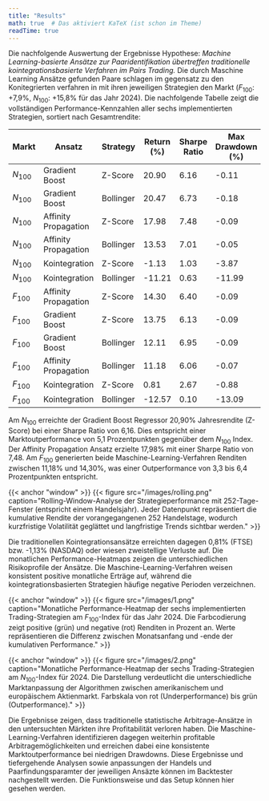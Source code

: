 ```yaml
---
title: "Results"
math: true  # Das aktiviert KaTeX (ist schon im Theme)
readTime: true
---
```



Die nachfolgende Auswertung der Ergebnisse Hypothese: *Machine Learning-basierte Ansätze zur Paaridentifikation übertreffen traditionelle kointegrationsbasierte Verfahren im Pairs Trading.* Die durch Maschine Learning Ansätze gefunden Paare schlagen im gegensatz zu den Konitegrierten verfahren in mit ihren jeweiligen Strategien den Markt ($F_{100}$: +7,9%, $N_{100}$: +15,8% für das Jahr 2024). Die nachfolgende Tabelle zeigt die vollständigen Performance-Kennzahlen aller sechs implementierten Strategien, sortiert nach Gesamtrendite:

| Markt | Ansatz | Strategy | Return (%) | Sharpe Ratio | Max Drawdown (%) |
|-------|--------|----------|------------|--------------|------------------|
| $N_{100}$ | Gradient Boost | Z-Score | 20.90 | 6.16 | -0.11 |
| $N_{100}$ | Gradient Boost | Bollinger | 20.47 | 6.73 | -0.18 |
| $N_{100}$ | Affinity Propagation | Z-Score | 17.98 | 7.48 | -0.09 |
| $N_{100}$ | Affinity Propagation | Bollinger | 13.53 | 7.01 | -0.05 |
| $N_{100}$ | Kointegration | Z-Score | -1.13 | 1.03 | -3.87 |
| $N_{100}$ | Kointegration | Bollinger | -11.21 | 0.63 | -11.99 |
| $F_{100}$ | Affinity Propagation | Z-Score | 14.30 | 6.40 | -0.09 |
| $F_{100}$ | Gradient Boost | Z-Score | 13.75 | 6.13 | -0.09 |
| $F_{100}$ | Gradient Boost | Bollinger | 12.11 | 6.95 | -0.09 |
| $F_{100}$ | Affinity Propagation | Bollinger | 11.18 | 6.06 | -0.07 |
| $F_{100}$ | Kointegration | Z-Score | 0.81 | 2.67 | -0.88 |
| $F_{100}$ | Kointegration | Bollinger | -12.57 | 0.10 | -13.09 |

Am $N_{100}$ erreichte der Gradient Boost Regressor 20,90% Jahresrendite (Z-Score) bei einer Sharpe Ratio von 6,16. Dies entspricht einer Marktoutperformance von 5,1 Prozentpunkten gegenüber dem $N_{100}$ Index. Der Affinity Propagation Ansatz erzielte 17,98% mit einer Sharpe Ratio von 7,48. Am $F_{100}$ generierten beide Maschine-Learning-Verfahren Renditen zwischen 11,18% und 14,30%, was einer Outperformance von 3,3 bis 6,4 Prozentpunkten entspricht. 

{{< anchor "window" >}}
{{< figure src="/images/rolling.png" 
           caption="Rolling-Window-Analyse der Strategieperformance mit 252-Tage-Fenster (entspricht einem Handelsjahr). Jeder Datenpunkt repräsentiert die kumulative Rendite der vorangegangenen 252 Handelstage, wodurch kurzfristige Volatilität geglättet und langfristige Trends sichtbar werden."
          >}}

Die traditionellen Kointegrationsansätze erreichten dagegen 0,81% (FTSE) bzw. -1,13% (NASDAQ) oder wiesen zweistellige Verluste auf. Die monatlichen Performance-Heatmaps zeigen die unterschiedlichen Risikoprofile der Ansätze. Die Maschine-Learning-Verfahren weisen konsistent positive monatliche Erträge auf, während die kointegrationsbasierten Strategien häufige negative Perioden verzeichnen.

{{< anchor "window" >}}
{{< figure src="/images/1.png" 
           caption="Monatliche Performance-Heatmap der sechs implementierten Trading-Strategien am $F_{100}$-Index für das Jahr 2024. Die Farbcodierung zeigt positive (grün) und negative (rot) Renditen in Prozent an. Werte repräsentieren die Differenz zwischen Monatsanfang und -ende der kumulativen Performance."
          >}}

{{< anchor "window" >}}
{{< figure src="/images/2.png" 
           caption="Monatliche Performance-Heatmap der sechs Trading-Strategien am $N_{100}$-Index für 2024. Die Darstellung verdeutlicht die unterschiedliche Marktanpassung der Algorithmen zwischen amerikanischem und europäischem Aktienmarkt. Farbskala von rot (Underperformance) bis grün (Outperformance)."
          >}}

Die Ergebnisse zeigen, dass traditionelle statistische Arbitrage-Ansätze in den untersuchten Märkten ihre Profitabilität verloren haben. Die Maschine-Learning-Verfahren identifizieren dagegen weiterhin profitable Arbitragemöglichkeiten und erreichen dabei eine konsistente Marktoutperformance bei niedrigen Drawdowns. Diese Ergebnisse und tiefergehende Analysen sowie anpassungen der Handels und Paarfindungsparamter der jeweiligen Ansäzte können im Backtester nachgestellt werden. Die Funktionsweise und das Setup können hier gesehen werden. 